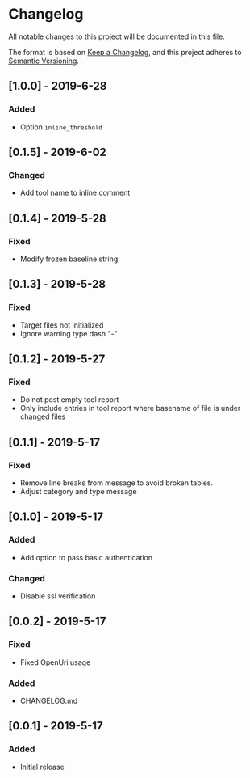 # Changelog
All notable changes to this project will be documented in this file.

The format is based on [Keep a Changelog](https://keepachangelog.com/en/1.0.0/),
and this project adheres to [Semantic Versioning](https://semver.org/spec/v2.0.0.html).

## [1.0.0] - 2019-6-28
### Added
- Option `inline_threshold`

## [0.1.5] - 2019-6-02
### Changed
- Add tool name to inline comment

## [0.1.4] - 2019-5-28
### Fixed
- Modify frozen baseline string

## [0.1.3] - 2019-5-28
### Fixed
- Target files not initialized
- Ignore warning type dash "-"

## [0.1.2] - 2019-5-27
### Fixed
- Do not post empty tool report
- Only include entries in tool report where basename of file is under changed files

## [0.1.1] - 2019-5-17
### Fixed
- Remove line breaks from message to avoid broken tables.
- Adjust category and type message

## [0.1.0] - 2019-5-17
### Added
- Add option to pass basic authentication

### Changed
- Disable ssl verification

## [0.0.2] - 2019-5-17
### Fixed
- Fixed OpenUri usage

### Added
- CHANGELOG.md

## [0.0.1] - 2019-5-17
### Added
- Initial release   
